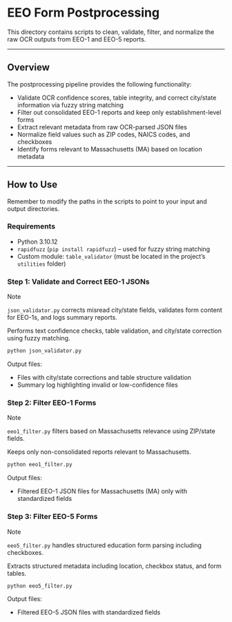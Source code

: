 # EEO Form Postprocessing

This directory contains scripts to clean, validate, filter, and normalize the raw OCR outputs from EEO-1 and EEO-5 reports.

---

## Overview

The postprocessing pipeline provides the following functionality:

- Validate OCR confidence scores, table integrity, and correct city/state information via fuzzy string matching
- Filter out consolidated EEO-1 reports and keep only establishment-level forms
- Extract relevant metadata from raw OCR-parsed JSON files
- Normalize field values such as ZIP codes, NAICS codes, and checkboxes
- Identify forms relevant to Massachusetts (MA) based on location metadata


---

## How to Use

Remember to modify the paths in the scripts to point to your input and output directories.
### Requirements

- Python 3.10.12
- `rapidfuzz` (`pip install rapidfuzz`) – used for fuzzy string matching
- Custom module: `table_validator` (must be located in the project’s `utilities` folder)



### Step 1: Validate and Correct EEO-1 JSONs
> [!NOTE]
> `json_validator.py` corrects misread city/state fields, validates form content for EEO-1s, and logs summary reports.

Performs text confidence checks, table validation, and city/state correction using fuzzy matching.
```bash
python json_validator.py
```

Output files:
- Files with city/state corrections and table structure validation
- Summary log highlighting invalid or low-confidence files

### Step 2: Filter EEO-1 Forms
> [!NOTE]
>`eeo1_filter.py` filters based on Massachusetts relevance using ZIP/state fields.

Keeps only non-consolidated reports relevant to Massachusetts.
```bash
python eeo1_filter.py
```
Output files:
- Filtered EEO-1 JSON files for Massachusetts (MA) only with standardized fields

### Step 3: Filter EEO-5 Forms
> [!NOTE]
> `eeo5_filter.py` handles structured education form parsing including checkboxes.

Extracts structured metadata including location, checkbox status, and form tables.
```bash
python eeo5_filter.py
```
Output files:
- Filtered EEO-5 JSON files with standardized fields
